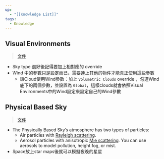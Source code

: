 ```yaml
---
up:
  - "[[Knowledge List]]"
tags:
  - Knowledge
---
```

## Visual Environments
> [文件](https://docs.unity3d.com/Packages/com.unity.render-pipelines.high-definition@14.0/manual/Override-Visual-Environment.html)
- Sky type 選好後記得要加上相對應的 override
- Wind 中的參數只是設定而已，需要連上其他的物件才能真正使用這些參數
	- 讓Cloud使用Wind參數：加上 `Volumetric Clouds` override ，勾選Wind底下的兩個參數，並設置為 `Global`，這樣clouds就會依照Visual Environments中的Wind設定來設定自己的Wind參數
## Physical Based Sky
> [文件](https://docs.unity3d.com/Packages/com.unity.render-pipelines.high-definition@14.0/manual/Override-Physically-Based-Sky.html)
- The Physically Based Sky’s atmosphere has two types of particles:
	- Air particles with [Rayleigh scattering](https://en.wikipedia.org/wiki/Rayleigh_scattering).
	- Aerosol particles with anisotropic [Mie scattering](https://en.wikipedia.org/wiki/Mie_scattering). You can use aerosols to model pollution, height fog, or mist.
- Space放上star maps後就可以模擬夜晚的星星